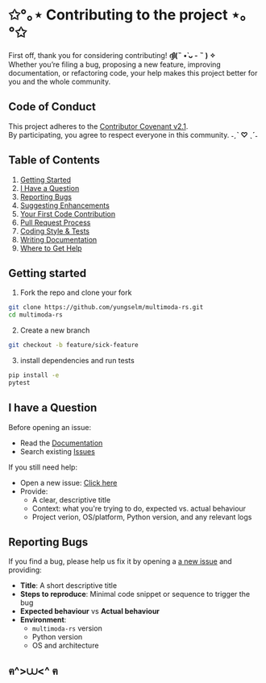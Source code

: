 #  ✩°｡⋆ Contributing to the project ⋆｡°✩

First off, thank you for considering contributing! **ദ്ദി(˵ •̀ ᴗ - ˵ ) ✧**  
Whether you’re filing a bug, proposing a new feature, improving documentation, or refactoring code, your help makes this project better for you and the whole community.

## Code of Conduct
This project adheres to the [Contributor Covenant v2.1](https://www.contributor-covenant.org/version/2/1/code_of_conduct/).  
By participating, you agree to respect everyone in this community. **˗ˏˋ ♡ ˎˊ˗**

## Table of Contents

1. [Getting Started](#getting-started)  
2. [I Have a Question](#i-have-a-question)  
3. [Reporting Bugs](#reporting-bugs)  
4. [Suggesting Enhancements](#suggesting-enhancements)  
5. [Your First Code Contribution](#your-first-code-contribution)  
6. [Pull Request Process](#pull-request-process)  
7. [Coding Style & Tests](#coding-style--tests)  
8. [Writing Documentation](#writing-documentation)  
9. [Where to Get Help](#where-to-get-help)

## Getting started
1. Fork the repo and clone your fork
```bash
git clone https://github.com/yungselm/multimoda-rs.git
cd multimoda-rs
```
2. Create a new branch
```bash
git checkout -b feature/sick-feature
```
3. install dependencies and run tests
```bash
pip install -e
pytest
```
## I have a Question 
Before opening an issue:
- Read the [Documentation](https://multimoda-rs.readthedocs.io/en/latest/index.html)
- Search existing [Issues](https://github.com/yungselm/multimoda-rs/issues?q=is%3Aissue) 

If you still need help:
- Open a new issue: [Click here](https://github.com/yungselm/multimoda-rs/issues/new/choose)
- Provide:
    - A clear, descriptive title
    - Context: what you're trying to do, expected vs. actual behaviour
    - Project verion, OS/platform, Python version, and any relevant logs

## Reporting Bugs
If you find a bug, please help us fix it by opening a [a new issue](https://github.com/yungselm/multimoda-rs/issues/new/choose) and providing:
- **Title**: A short descriptive title
- **Steps to reproduce**: Minimal code snippet or sequence to trigger the bug
- **Expected behaviour** vs **Actual behaviour**
- **Environment**:
    - `multimoda-rs` version
    - Python version
    - OS and architecture


**ฅ^>⩊<^ ฅ**
------------------------------------------------------------------------------------